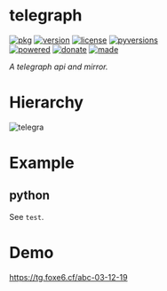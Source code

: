 # telegraph 

<badges>[![pkg](https://img.shields.io/badge/pkg-telegra-808080.svg)](http://code.foxe6.kozow.com/telegra/)
[![version](https://img.shields.io/pypi/v/telegra.svg)](https://pypi.org/project/telegra/)
[![license](https://img.shields.io/pypi/l/telegra.svg)](https://pypi.org/project/telegra/)
[![pyversions](https://img.shields.io/pypi/pyversions/telegra.svg)](https://pypi.org/project/telegra/)  
[![powered](https://img.shields.io/badge/Say-Thanks-ddddff.svg)](https://saythanks.io/to/foxe6)
[![donate](https://img.shields.io/badge/Donate-afdian-0070ba.svg)](https://afdian.net/a/foxe6)
[![made](https://img.shields.io/badge/Made%20with-PyCharm-red.svg)](https://www.jetbrains.com/pycharm/)
</badges>

<i>A telegraph api and mirror.</i>

# Hierarchy

![telegra](http://code.foxe6.kozow.com/telegra/telegra.svg)

# Example

## python
See `test`.

# Demo

[https\://tg.foxe6.cf/abc-03-12-19](https://tg.foxe6.cf/abc-03-12-19)